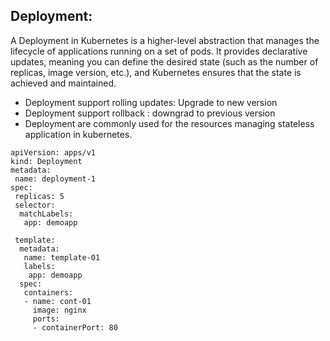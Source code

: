 ## Deployment:
A Deployment in Kubernetes is a higher-level abstraction that manages the lifecycle of applications running on a set of pods. 
It provides declarative updates, meaning you can define the desired state (such as the number of replicas, image version, etc.), 
and Kubernetes ensures that the state is achieved and maintained.

- Deployment support rolling updates: Upgrade to new version
- Deployment support rollback : downgrad to previous version
- Deployment are commonly used for the resources managing stateless application in kubernetes.


````
apiVersion: apps/v1
kind: Deployment
metadata:
 name: deployment-1
spec:
 replicas: 5
 selector:
  matchLabels:
   app: demoapp

 template:
  metadata:
   name: template-01
   labels:
    app: demoapp
  spec:
   containers:
   - name: cont-01
     image: nginx
     ports:
     - containerPort: 80
````

